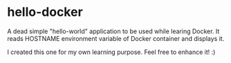 # hello-docker
A dead simple "hello-world" application to be used while learing Docker. It reads HOSTNAME environment variable of Docker container and displays it. 

I created this one for my own learning purpose. Feel free to enhance it! :) 
